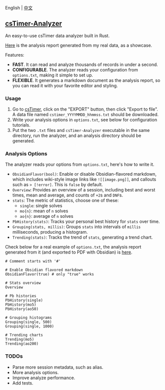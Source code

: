 English | [中文](https://github.com/Somnia1337/csTimer-Analyzer/blob/main/README-ZH.md)

## [csTimer-Analyzer](https://github.com/Somnia1337/csTimer-Analyzer)

An easy-to-use csTimer data analyzer built in Rust.

[Here](https://raw.githubusercontent.com/Somnia1337/csTimer-Analyzer/main/Analysis.pdf) is the analysis report generated from my real data, as a showcase.

Features:

- **FAST**. It can read and analyze thousands of records in under a second.
- **CONFIGURABLE**. The analyzer reads your configuration from `options.txt`, making it simple to set up.
- **FLEXIBLE**. It generates a markdown document as the analysis report, so you can read it with your favorite editor and styling.

### Usage

1. Go to [csTimer](https://www.cstimer.net/), click on the "EXPORT" button, then click "Export to file". A data file named `cstimer_YYYYMMDD_hhmmss.txt` should be downloaded.
2. Write your analysis options in `options.txt`, see below for configuration tutorials.
3. Put the two `.txt` files and `csTimer-Analyzer` executable in the same directory, run the analyzer, and an analysis directory should be generated.

### Analysis Options

The analyzer reads your options from `options.txt`, here's how to write it.

- `ObsidianFlavor(bool)`: Enable or disable Obsidian-flavored markdown, which includes wiki-style image links like `![[image.png]]`, and callouts such as `> [!error]`. This is `false` by default.
- `Overview`: Provides an overview of a session, including best and worst times, mean and average, and counts of `+2`s and `DNF`s.
- `stats`: The metric of statistics, choose one of these:
  - `single`: single solves
  - `mo{n}`: mean of `n` solves
  - `ao{n}`: average of `n` solves
- `PbHistory(stats)`: Tracks your personal best history for `stats` over time.
- `Grouping(stats, millis)`: Groups `stats` into intervals of `millis` milliseconds, producing a histogram.
- `Trending(stats)`: Tracks the trend of `stats`, generating a trend chart.

Check below for a real example of `options.txt`, the analysis report generated from it (and exported to PDF with Obsidian) is [here](https://raw.githubusercontent.com/Somnia1337/csTimer-Analyzer/main/Analysis.pdf).

```text
# Comment starts with '#'

# Enable Obsidian flavored markdown
ObsidianFlavor(true) # only "true" works

# Stats overview
Overview

# Pb histories
PbHistory(single)
PbHistory(mo5)
PbHistory(ao50)

# Grouping histograms
Grouping(single, 500)
Grouping(single, 1000)

# Trending charts
Trending(mo5)
Trending(ao200)
```

### TODOs

- Parse more session metadata, such as alias.
- More analysis options.
- Improve analyze performance.
- Add tests.
